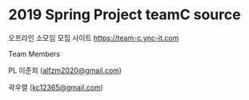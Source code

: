 # 2019 Spring Project teamC source

오프라인 소모임 모집 사이트 https://team-c.ync-it.com

Team Members

PL 이준희 (alfzm2020@gmail.com)

곽우렬 (kc12365@gmail.com)

